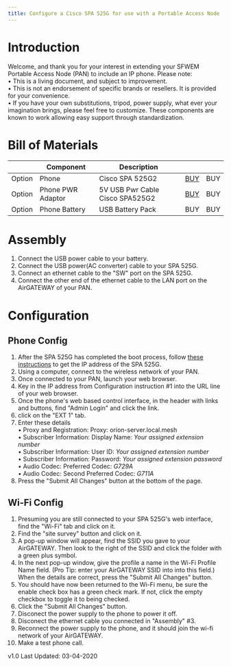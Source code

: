 ```yaml
---
title: Configure a Cisco SPA 525G for use with a Portable Access Node
---
```

# Introduction
Welcome, and thank you for your interest in extending your SFWEM Portable Access Node (PAN) to include an IP phone. Please note:<br>
•	This is a living document, and subject to improvement.<br>
•	This is not an endorsement of specific brands or resellers. It is provided for your convenience.<br>
•	If you have your own substitutions, tripod, power supply, what ever your imagination brings, please feel free to customize. These components are known to work allowing easy support through standardization.<br>

# Bill of Materials

|        | Component | Description |     |     |
| ------ | --------- | ----------- | --- | --- |
| Option | Phone | Cisco SPA 525G2 |[BUY](https://www.tritondatacomonline.com/products/cisco-spa-525g2-wireless-small-business-ip-phone-spa525g2?variant=3775636868&utm_medium=cpc&utm_source=google&utm_campaign=Google%20Shopping&gclid=EAIaIQobChMIjfORiLfU5wIVE7vsCh194gP4EAQYASABEgIYN_D_BwE)| BUY | BUY |
| Option | Phone PWR Adaptor | 5V USB Pwr Cable Cisco SPA525G2 |[BUY](https://www.amazon.com/MyVolts-Power-Cable-Compatible-SPA525G2/dp/B00GC0T3LE) | BUY | BUY |
| Option | Phone Battery | USB Battery Pack | BUY | BUY | BUY |

# Assembly
1. Connect the USB power cable to your battery.
2. Connect the USB power(AC converter) cable to your SPA 525G.
3. Connect an ethernet cable to the "SW" port on the SPA 525G.
4. Connect the other end of the ethernet cable to the LAN port on the AirGATEWAY of your PAN.

# Configuration
## Phone Config
1. After the SPA 525G has completed the boot process, follow [these instructions](https://www.cisco.com/c/en/us/support/docs/smb/unified-communications/cisco-small-business-spa500-series-ip-phones/smb2083-determine-ip-address-on-spa525g-and-spa525g2-ip-phones.html) to get the IP address of the SPA 525G.
2. Using a computer, connect to the wireless network of your PAN.
3. Once connected to your PAN, launch your web browser.
4. Key in the IP address from Configuration instruction #1 into the URL line of your web browser.
5. Once the phone's web based control interface, in the header with links and buttons, find "Admin Login" and click the link.
6. click on the "EXT 1" tab.
6. Enter these details<br>
   •	Proxy and Registration: Proxy: orion-server.local.mesh<br>
   •	Subscriber Information: Display Name: <I>Your assigned extension number</I><br>
   •	Subscriber Information: User ID: <I>Your assigned extension number</I><br>
   •	Subscriber Information: Password: <I>Your assigned extension password</I><br>
   •	Audio Codec: Preferred Codec: <I>G729A</I><br>
   •	Audio Codec: Second Preferred Codec: <I>G711A</I><br>
7. Press the "Submit All Changes" button at the bottom of the page.

## Wi-Fi Config
1. Presuming you are still connected to your SPA 525G's web interface, find the "Wi-Fi" tab and click on it.
2. Find the "site survey" button and click on it.
3. A pop-up window will appear, find the SSID you gave to your AirGATEWAY. Then look to the right of the SSID and click the folder with a green plus symbol.
4. In the next pop-up window, give the profile a name in the Wi-Fi Profile Name field. (Pro Tip: enter your AirGATEWAY SSID into into this field.) When the details are correct, press the "Submit All Changes" button.
5. You should have now been returned to the Wi-Fi menu, be sure the enable check box has a green check mark. If not, click the empty checkbox to toggle it to being checked.
6. Click the "Submit All Changes" button.
7. Disconect the power supply to the phone to power it off.
8. Disconect the ethernet cable you connected in "Assembly" #3.
9. Reconnect the power supply to the phone, and it should join the wi-fi network of your AirGATEWAY.
10. Make a test phone call.

v1.0 Last Updated: 03-04-2020
